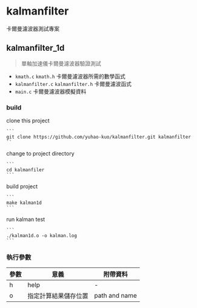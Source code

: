 # kalmanfilter

卡爾曼濾波器測試專案

## kalmanfilter_1d

> 單軸加速儀卡爾曼濾波器驗證測試

* `kmath.c` `kmath.h` 卡爾曼濾波器所需的數學函式
* `kalmanfilter.c` `kalmanfilter.h` 卡爾曼濾波函式
* `main.c` 卡爾曼濾波器模擬資料

### build

clone this project

    ```
    git clone https://github.com/yuhao-kuo/kalmanfilter.git kalmanfilter
    ``

change to project directory

    ```
    cd kalmanfiler
    ```

build project

    ```
    make kalman1d
    ```

run kalman test

    ```
    ./kalman1d.o -o kalman.log
    ```
    
### 執行參數

| 參數 | 意義 | 附帶資料 |
|---|---|---|
| h | help | - |
| o | 指定計算結果儲存位置 | path and name |
  
